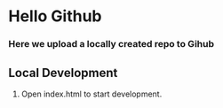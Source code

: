 # Hello Github

### Here we upload a locally created repo to Gihub

## Local Development

1. Open index.html to start development.